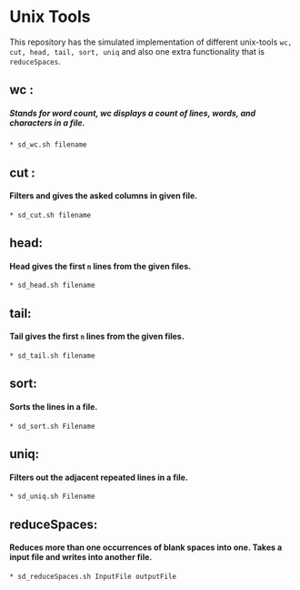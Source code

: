 Unix Tools
====================
This repository has the simulated implementation of different unix-tools `wc, cut, head,
tail, sort, uniq` and also one extra functionality that is `reduceSpaces`.

## wc :
##### Stands for word count, wc displays a count of lines, words, and characters in a file.
    * sd_wc.sh filename

## cut :
#### Filters and gives the asked columns in given file.
    * sd_cut.sh filename

## head:
#### Head gives the first `n` lines from the given files.
    * sd_head.sh filename

## tail:
#### Tail gives the first `n` lines from the given files.
    * sd_tail.sh filename


## sort:
#### Sorts the lines in a file.
    * sd_sort.sh Filename

## uniq:
#### Filters out the adjacent  repeated lines in a file.
    * sd_uniq.sh Filename

## reduceSpaces:
#### Reduces more than one occurrences of blank spaces into one. Takes a input file and writes into another file.
    * sd_reduceSpaces.sh InputFile outputFile
